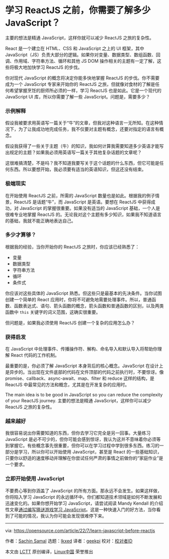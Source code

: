 [#]: subject: "How much JavaScript do you need to know before learning ReactJS?"
[#]: via: "https://opensource.com/article/22/7/learn-javascript-before-reactjs"
[#]: author: "Sachin Samal https://opensource.com/users/sacsam005"
[#]: collector: "lkxed"
[#]: translator: "geekpi"
[#]: reviewer: " "
[#]: publisher: " "
[#]: url: " "

学习 ReactJS 之前，你需要了解多少 JavaScript？
======
主要的想法是精通 JavaScript，这样你就可以减少 ReactJS 之旅的复杂性。

React 是一个建立在 HTML、CSS 和 JavaScript 之上的 UI 框架，其中 JavaScript（JS）负责大部分的逻辑。如果你对变量、数据类型、数组函数、回调、作用域、字符串方法、循环和其他 JS DOM 操作相关的主题有一定了解，这些将极大地加快学习 ReactJS 的步伐。

你对现代 JavaScript 的概念将决定你能多快地掌握 ReactJS 的步伐。你不需要成为一个 JavaScript 专家来开始你的 ReactJS 之旅，但就像对食材的了解是任何希望掌握烹饪的厨师所必须的一样，学习 ReactJS 也是如此。它是一个现代的 JavaScript UI 库，所以你需要了解一些 JavaScript。问题是，需要多少？

### 示例解释

假设我被要求用英语写一篇关于“牛”的文章，但我对这种语言一无所知。在这种情况下，为了让我成功地完成任务，我不仅要对主题有概念，还要对指定的语言有概念。

假设我获得了一些关于主题（牛）的知识，我如何计算我需要知道多少英语才能写出规定的主题？如果我必须用英语写一篇关于其他复杂话题的文章呢？

这很难搞清楚，不是吗？我不知道我要写关于这个话题的什么东西，但它可能是任何东西。所以要想开始，我必须要有适当的英语知识，但这还没有结束。

### 极端现实

在开始使用 ReactJS 之前，所需的 JavaScript 数量也是如此。根据我的例子情景，ReactJS 是话题“牛”，而 JavaScript 是英语。要想在 ReactJS 中获得成功，对 JavaScript 的掌握很重要。如果没有适当的 JavaScript 基础，一个人是很难专业地掌握 ReactJS 的。无论我对这个主题有多少知识，如果我不知道语言的基础，我就不能正确地表达自己。

### 多少才算够？

根据我的经验，当你开始你的 ReactJS 之旅时，你应该已经熟悉了：

* 变量
* 数据类型
* 字符串方法
* 循环
* 条件式

你应该对这些具体的 JavaScript 熟悉。但这些只是最基本的先决条件。当你试图创建一个简单的 React 应用时，你将不可避免地需要处理事件。所以，普通函数、函数表达式、语句、箭头函数的概念，箭头函数和普通函数的区别，以及两类函数中 `this` 关键字的词义范围，这确实很重要。

但问题是，如果我必须使用 ReactJS 创建一个复杂的应用怎么办？

### 获得启发

在 JavaScript 中处理事件、传播操作符、解构、命名导入和默认导入将帮助你理解 React 代码的工作机制。

最重要的是，你必须了解 JavaScript 本身背后的核心概念。JavaScript 在设计上是异步的。当出现在文件底部的代码在文件顶部的代码之前执行时，不要惊讶。像 promise、callback、async-await、map、filter 和 reduce 这样的结构，是 ReactJS 中最常见的方法和概念，尤其是在开发复杂的应用时。

The main idea is to be good in JavaScript so you can reduce the complexity of your ReactJS journey.
主要的想法是精通 JavaScript，这样你可以减少 ReactJS 之旅的复杂性。

### 越来越好

我很容易说出你需要知道的东西，但你去学习它完全是另一回事。大量练习 JavaScript 是必不可少的，但你可能会感到惊讶，我认为这并不意味着你必须等到掌握它。有些概念事先很重要，但你可以在学习过程中学到很多东西。练习的一部分是学习，所以你可以开始使用 JavaScript，甚至是 React 的一些基础知识，只要你以舒适的速度移动并理解在你尝试任何严肃的事情之前做你的“家庭作业”是一个要求。

### 立即开始使用 JavaScript

不要费心等到你涵盖了 JavaScript 的所有方面。那永远不会发生。如果这样做，你将陷入学习 JavaScript 的永远循环中。你们都知道技术领域是如何不断发展和迅速变化的。如果你想开始学习 JavaScript，请尝试阅读 Mandy Kendall 的介绍性文章[通过编写猜谜游戏学习 JavaScript][2]。这是一种快速入门的好方法，当你看到了可能的情况，我认为你可能会发现很难停下来。

--------------------------------------------------------------------------------

via: https://opensource.com/article/22/7/learn-javascript-before-reactjs

作者：[Sachin Samal][a]
选题：[lkxed][b]
译者：[geekpi](https://github.com/geekpi)
校对：[校对者ID](https://github.com/校对者ID)

本文由 [LCTT](https://github.com/LCTT/TranslateProject) 原创编译，[Linux中国](https://linux.cn/) 荣誉推出

[a]: https://opensource.com/users/sacsam005
[b]: https://github.com/lkxed
[1]: https://opensource.com/sites/default/files/lead-images/OSDC_women_computing_5.png
[2]: https://opensource.com/article/21/1/learn-javascript
